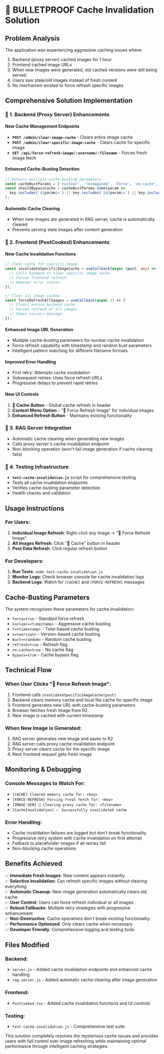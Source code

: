 # 🚀 BULLETPROOF Cache Invalidation Solution

## Problem Analysis
The application was experiencing aggressive caching issues where:
1. Backend (proxy server) cached images for 1 hour
2. Frontend cached image URLs 
3. When new images were generated, old cached versions were still being served
4. Users saw stale/old images instead of fresh content
5. No mechanism existed to force refresh specific images

## Comprehensive Solution Implementation

### 🔧 1. Backend (Proxy Server) Enhancements

#### New Cache Management Endpoints
- **`POST /admin/clear-image-cache`** - Clears entire image cache
- **`POST /admin/clear-specific-image-cache`** - Clears cache for specific image
- **`GET /api/force-refresh-image/:username/:filename`** - Forces fresh image fetch

#### Enhanced Cache-Busting Detection
```javascript
// Detects multiple cache-busting parameters
const cacheBustParams = ['nuclear', 'reimagined', 'force', 'no-cache', 'bypass', 't', 'v', 'refresh', 'bust'];
const shouldBypassCache = cacheBustParams.some(param => 
  key.includes(`${param}=`) || key.includes(`&${param}=`) || key.includes(`?${param}=`)
);
```

#### Automatic Cache Clearing
- When new images are generated in RAG server, cache is automatically cleared
- Prevents serving stale images after content generation

### 🎨 2. Frontend (PostCooked) Enhancements

#### New Cache Invalidation Functions
```typescript
// Clear cache for specific image
const invalidateSpecificImageCache = useCallback(async (post: any) => {
  // Calls backend to clear specific image cache
  // Forces frontend refresh
  // Removes error states
});

// Clear all image caches
const forceRefreshAllImages = useCallback(async () => {
  // Clears entire backend cache
  // Forces refresh of all images
  // Shows success message
});
```

#### Enhanced Image URL Generation
- Multiple cache-busting parameters for nuclear cache invalidation
- Force refresh capability with timestamp and random bust parameters
- Intelligent pattern matching for different filename formats

#### Improved Error Handling
- First retry: Attempts cache invalidation
- Subsequent retries: Uses force refresh URLs
- Progressive delays to prevent rapid retries

#### New UI Controls
1. **🚀 Cache Button** - Global cache refresh in header
2. **Context Menu Option** - "🚀 Force Refresh Image" for individual images
3. **Enhanced Refresh Button** - Maintains existing functionality

### 🔄 3. RAG Server Integration
- Automatic cache clearing when generating new images
- Calls proxy server's cache invalidation endpoint
- Non-blocking operation (won't fail image generation if cache clearing fails)

### 🧪 4. Testing Infrastructure
- **`test-cache-invalidation.js`** script for comprehensive testing
- Tests all cache invalidation endpoints
- Verifies cache-busting parameter detection
- Health checks and validation

## Usage Instructions

### For Users:
1. **Individual Image Refresh**: Right-click any image → "🚀 Force Refresh Image"
2. **All Images Refresh**: Click "🚀 Cache" button in header
3. **Post Data Refresh**: Click regular refresh button

### For Developers:
1. **Run Tests**: `node test-cache-invalidation.js`
2. **Monitor Logs**: Check browser console for cache invalidation logs
3. **Backend Logs**: Watch for `[CACHE]` and `[FORCE-REFRESH]` messages

## Cache-Busting Parameters

The system recognizes these parameters for cache invalidation:
- `force=true` - Standard force refresh
- `nuclear=<timestamp>` - Aggressive cache busting
- `t=<timestamp>` - Time-based cache busting
- `v=<version>` - Version-based cache busting
- `bust=<random>` - Random cache busting
- `refresh=true` - Refresh flag
- `no-cache=true` - No cache flag
- `bypass=true` - Cache bypass flag

## Technical Flow

### When User Clicks "🚀 Force Refresh Image":
1. Frontend calls `invalidateSpecificImageCache(post)`
2. Backend clears memory cache and local file cache for specific image
3. Frontend generates new URL with cache-busting parameters
4. Browser fetches fresh image from R2
5. New image is cached with current timestamp

### When New Image is Generated:
1. RAG server generates new image and saves to R2
2. RAG server calls proxy cache invalidation endpoint
3. Proxy server clears cache for the specific image
4. Next frontend request gets fresh image

## Monitoring & Debugging

### Console Messages to Watch For:
- `[CACHE] Cleared memory cache for: <key>`
- `[FORCE-REFRESH] Forcing fresh fetch for: <key>`
- `[IMAGE-GEN] 🧹 Clearing proxy cache for: <filename>`
- `[CacheInvalidation] ✅ Successfully invalidated cache`

### Error Handling:
- Cache invalidation failures are logged but don't break functionality
- Progressive retry system with cache invalidation on first attempt
- Fallback to placeholder images if all retries fail
- Non-blocking cache operations

## Benefits Achieved

✅ **Immediate Fresh Images**: New content appears instantly  
✅ **Selective Invalidation**: Can refresh specific images without clearing everything  
✅ **Automatic Cleanup**: New image generation automatically clears old cache  
✅ **User Control**: Users can force refresh individual or all images  
✅ **Robust Fallbacks**: Multiple retry strategies with progressive enhancement  
✅ **Non-Destructive**: Cache operations don't break existing functionality  
✅ **Performance Optimized**: Only clears cache when necessary  
✅ **Developer Friendly**: Comprehensive logging and testing tools  

## Files Modified

### Backend:
- `server.js` - Added cache invalidation endpoints and enhanced cache handling
- `rag-server.js` - Added automatic cache clearing after image generation

### Frontend:
- `PostCooked.tsx` - Added cache invalidation functions and UI controls

### Testing:
- `test-cache-invalidation.js` - Comprehensive test suite

This solution completely resolves the mysterious cache issues and provides users with full control over image refreshing while maintaining optimal performance through intelligent caching strategies.
